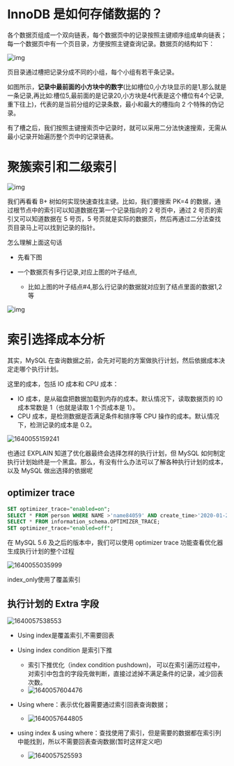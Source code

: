 # InnoDB 是如何存储数据的？



各个数据页组成一个双向链表，每个数据页中的记录按照主键顺序组成单向链表；每一个数据页中有一个页目录，方便按照主键查询记录。数据页的结构如下：

![img](../../../pic/markdown/1302b4a8d877609486c9a9eed2d8d8d1.png)

页目录通过槽把记录分成不同的小组，每个小组有若干条记录。

如图所示，**记录中最前面的小方块中的数字**(比如槽位0,小方块显示的是1,那么就是一条记录,再比如:槽位5,最前面的是记录20,小方块是4代表是这个槽位有4个记录,重下往上)，代表的是当前分组的记录条数，最小和最大的槽指向 2 个特殊的伪记录。

有了槽之后，我们按照主键搜索页中记录时，就可以采用二分法快速搜索，无需从最小记录开始遍历整个页中的记录链表。

# 聚簇索引和二级索引

![img](../../../pic/markdown/e76adf029e63a045e05956039f81f265.png)

我们再看看 B+ 树如何实现快速查找主键。比如，我们要搜索 PK=4 的数据，通过根节点中的索引可以知道数据在第一个记录指向的 2 号页中，通过 2 号页的索引又可以知道数据在 5 号页，5 号页就是实际的数据页，然后再通过二分法查找页目录马上可以找到记录的指针。



怎么理解上面这句话

- 先看下图

- 一个数据页有多行记录,对应上图的叶子结点,
  - 比如上图的叶子结点#4,那么行记录的数据就对应到了结点里面的数据1,2等

![img](../../../pic/markdown/919737-20180408164025591-158405878.jpg)



# 索引选择成本分析

其实，MySQL 在查询数据之前，会先对可能的方案做执行计划，然后依据成本决定走哪个执行计划。



这里的成本，包括 IO 成本和 CPU 成本：

- IO 成本，是从磁盘把数据加载到内存的成本。默认情况下，读取数据页的 IO 成本常数是 1（也就是读取 1 个页成本是 1）。
- CPU 成本，是检测数据是否满足条件和排序等 CPU 操作的成本。默认情况下，检测记录的成本是 0.2。

![1640055159241](../../../pic/markdown/1640055159241.png)

也通过 EXPLAIN 知道了优化器最终会选择怎样的执行计划，但 MySQL 如何制定执行计划始终是一个黑盒。那么，有没有什么办法可以了解各种执行计划的成本，以及 MySQL 做出选择的依据呢

## optimizer trace

```sql
SET optimizer_trace="enabled=on";
SELECT * FROM person WHERE NAME >'name84059' AND create_time>'2020-01-24 06:00:00';
SELECT * FROM information_schema.OPTIMIZER_TRACE;
SET optimizer_trace="enabled=off";
```



在 MySQL 5.6 及之后的版本中，我们可以使用 optimizer trace 功能查看优化器生成执行计划的整个过程

![1640055035999](../../../pic/markdown/1640055035999.png)





index_only使用了覆盖索引

## 执行计划的 Extra 字段



![1640057538553](../../../pic/markdown/1640057538553.png)

- Using index是覆盖索引,不需要回表
- Using index condition 是索引下推
  - 索引下推优化（index condition pushdown)， 可以在索引遍历过程中，对索引中包含的字段先做判断，直接过滤掉不满足条件的记录，减少回表次数。
  - ![1640057604476](../../../pic/markdown/1640057604476.png)
- Using where：表示优化器需要通过索引回表查询数据；
  - ![1640057644805](../../../pic/markdown/1640057644805.png)

- using index & using where：查找使用了索引，但是需要的数据都在索引列中能找到，所以不需要回表查询数据(暂时这样定义吧)
  - ![1640057525593](../../../pic/markdown/1640057525593.png)





